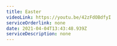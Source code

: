 ```yaml
---
title: Easter
videoLink: https://youtu.be/42zFdOBdfyI
serviceOrderlink: none
date: 2021-04-04T13:43:48.939Z
serviceDescription: none
---
```

